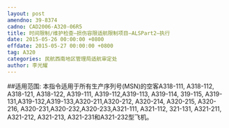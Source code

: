 ```yaml
---
layout: post
amendno: 39-8374
cadno: CAD2006-A320-06R5
title: 时间限制/维护检查—损伤容限适航限制项目—ALSPart2—执行
date: 2015-05-26 00:00:00 +0800
effdate: 2015-05-27 00:00:00 +0800
tag: A320
categories: 民航西南地区管理局适航审定处
author: 李光耀
---
```


##适用范围:
本指令适用于所有生产序列号(MSN)的空客A318-111, A318-112, A318-121, A318-122, A319-111, A319-112,A319-113, A319-114, 319-115, A319-131,A319-132,A319-133,A320-211,A320-212, A320-214, A320-215, A320-216, A320-231,A320-232,A320-233,A321-111, A321-112, 321-131, A321-211, A321-212, A321-213, A321-231和A321-232型飞机。

